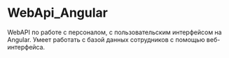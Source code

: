 # WebApi_Angular

WebAPI по работе с персоналом, с пользовательским интерфейсом на Angular. Умеет работать с базой данных сотрудников с помощью веб-интерфейса.
